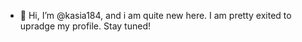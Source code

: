 - 👋 Hi, I’m @kasia184, and i am quite new here. I am pretty exited to upradge my profile. Stay tuned!

<!---
kasia184/kasia184 is a ✨ special ✨ repository because its `README.md` (this file) appears on your GitHub profile.
You can click the Preview link to take a look at your changes.
--->
